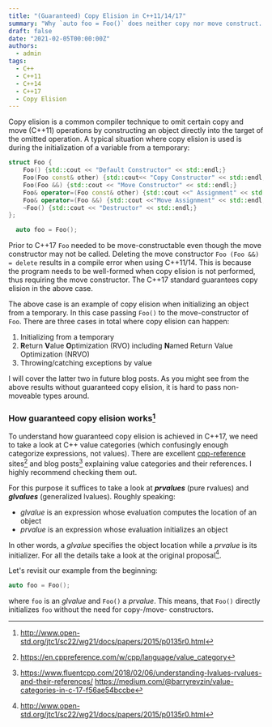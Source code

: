 ```yaml
---
title: "(Guaranteed) Copy Elision in C++11/14/17"
summary: "Why `auto foo = Foo()` does neither copy nor move construct. C++17's mandatory copy elision simplifies value categories to omit copy and moves when initializing from temporaries, returning temporaries from functions and throwing/catching by value."
draft: false
date: "2021-02-05T00:00:00Z"
authors:
  - admin
tags:
  - C++
  - C++11
  - C++14
  - C++17
  - Copy Elision
---
```

Copy elision is a common compiler technique to omit certain copy and move (C++11) operations by constructing an object directly into the target of the omitted operation.
A typical situation where copy elision is used is during the initialization of a variable from a temporary:
```cpp
struct Foo {
    Foo() {std::cout << "Default Constructor" << std::endl;}
    Foo(Foo const& other) {std::cout<< "Copy Constructor" << std::endl;}
    Foo(Foo &&) {std::cout << "Move Constructor" << std::endl;}
    Foo& operator=(Foo const& other) {std::cout <<" Assignment" << std::endl; return *this;}
    Foo& operator=(Foo &&) {std::cout <<"Move Assignment" << std::endl; return *this;}
    ~Foo() {std::cout << "Destructor" << std::endl;}
};
```
```cpp
  auto foo = Foo();
```
Prior to C++17 `Foo` needed to be move-constructable even though the move constructor may not be called.
Deleting the move constructor `Foo (Foo &&) = delete` results in a compile error when using C++11/14. This is because the program needs to be well-formed when copy elision is not performed, thus requiring the move constructor.
The C++17 standard guarantees copy elision in the above case.

The above case is an example of copy elision when initializing an object from a temporary. In this case passing `Foo()` to the move-constructor of `Foo`.
There are three cases in total where copy elision can happen:
  1. Initializing from a temporary
  2. **R**eturn **V**alue **O**ptimization (RVO) including **N**amed Return Value Optimization (NRVO)
  3. Throwing/catching exceptions by value

I will cover the latter two in future blog posts.
As you might see from the above results without guaranteed copy elision, it is hard to pass non-moveable types around.

### How guaranteed copy elision works[^1]
To understand how guaranteed copy elision is achieved in C++17, we need to take a look at C++ value categories (which confusingly enough categorize expressions, not values).
There are excellent [cpp-reference](https://en.cppreference.com/) sites[^2] and blog posts[^3] explaining value categories and their references. I highly recommend checking them out.

For this purpose it suffices to take a look at ***prvalues*** (pure rvalues) and ***glvalues*** (generalized lvalues).
Roughly speaking:

* *glvalue* is an expression whose evaluation computes the location of an object
* *prvalue* is an expression whose evaluation initializes an object

In other words, a *glvalue* specifies the object location while a *prvalue* is its initializer.
For all the details take a look at the original proposal[^1].

Let's revisit our example from the beginning:
```cpp
auto foo = Foo();
```
where `foo` is an *glvalue* and `Foo()` a *prvalue*. This means, that `Foo()` directly initializes `foo` without the need for copy-/move- constructors.


[^1]: http://www.open-std.org/jtc1/sc22/wg21/docs/papers/2015/p0135r0.html
[^2]: https://en.cppreference.com/w/cpp/language/value_category
[^3]: https://www.fluentcpp.com/2018/02/06/understanding-lvalues-rvalues-and-their-references/ https://medium.com/@barryrevzin/value-categories-in-c-17-f56ae54bccbe

